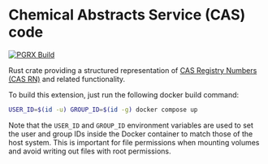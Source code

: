 # Chemical Abstracts Service (CAS) code

[![PGRX Build](https://github.com/earth-metabolome-initiative/emi-monorepo/actions/workflows/pgrx-build-cas_codes.yml/badge.svg)](https://github.com/earth-metabolome-initiative/emi-monorepo/actions/workflows/pgrx-build-cas_codes.yml)

Rust crate providing a structured representation of [CAS Registry Numbers (CAS RN)](https://en.wikipedia.org/wiki/CAS_Registry_Number) and related functionality.

To build this extension, just run the following docker build command:

```bash
USER_ID=$(id -u) GROUP_ID=$(id -g) docker compose up
```

Note that the `USER_ID` and `GROUP_ID` environment variables are used to set the user and group IDs inside the Docker container to match those of the host system. This is important for file permissions when mounting volumes and avoid writing out files with root permissions.
